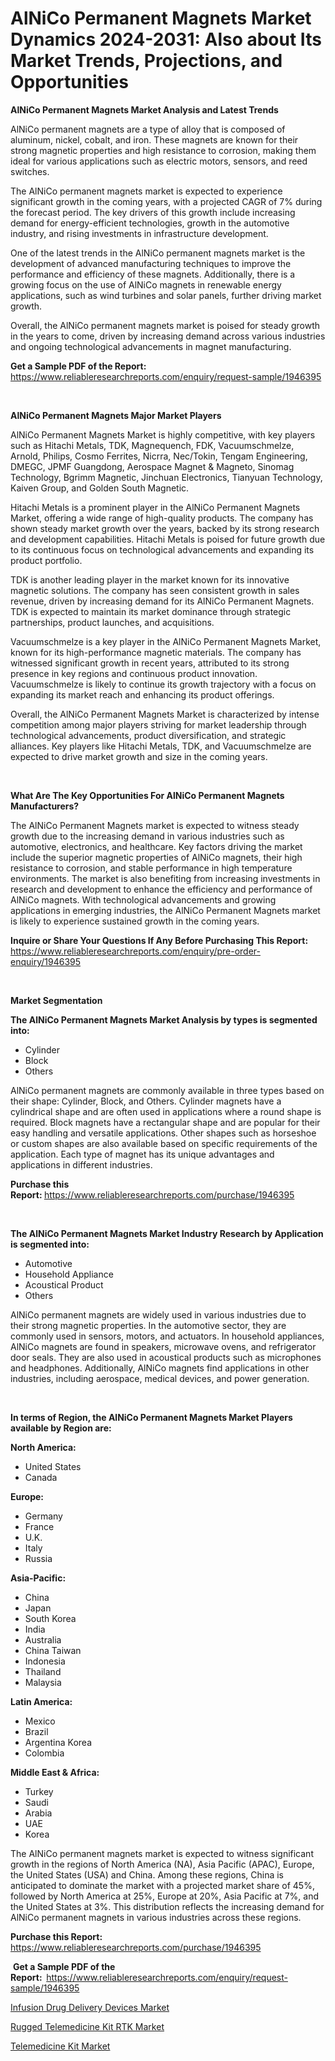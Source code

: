 <p><h1>AlNiCo Permanent Magnets Market Dynamics 2024-2031: Also about Its Market Trends, Projections, and Opportunities</h1></p><p><strong>AlNiCo Permanent Magnets Market Analysis and Latest Trends</strong></p>
<p><p>AlNiCo permanent magnets are a type of alloy that is composed of aluminum, nickel, cobalt, and iron. These magnets are known for their strong magnetic properties and high resistance to corrosion, making them ideal for various applications such as electric motors, sensors, and reed switches.</p><p>The AlNiCo permanent magnets market is expected to experience significant growth in the coming years, with a projected CAGR of 7% during the forecast period. The key drivers of this growth include increasing demand for energy-efficient technologies, growth in the automotive industry, and rising investments in infrastructure development.</p><p>One of the latest trends in the AlNiCo permanent magnets market is the development of advanced manufacturing techniques to improve the performance and efficiency of these magnets. Additionally, there is a growing focus on the use of AlNiCo magnets in renewable energy applications, such as wind turbines and solar panels, further driving market growth.</p><p>Overall, the AlNiCo permanent magnets market is poised for steady growth in the years to come, driven by increasing demand across various industries and ongoing technological advancements in magnet manufacturing.</p></p>
<p><strong>Get a Sample PDF of the Report:&nbsp;</strong> <a href="https://www.reliableresearchreports.com/enquiry/request-sample/1946395">https://www.reliableresearchreports.com/enquiry/request-sample/1946395</a></p>
<p>&nbsp;</p>
<p><strong>AlNiCo Permanent Magnets Major Market Players</strong></p>
<p><p>AlNiCo Permanent Magnets Market is highly competitive, with key players such as Hitachi Metals, TDK, Magnequench, FDK, Vacuumschmelze, Arnold, Philips, Cosmo Ferrites, Nicrra, Nec/Tokin, Tengam Engineering, DMEGC, JPMF Guangdong, Aerospace Magnet & Magneto, Sinomag Technology, Bgrimm Magnetic, Jinchuan Electronics, Tianyuan Technology, Kaiven Group, and Golden South Magnetic. </p><p>Hitachi Metals is a prominent player in the AlNiCo Permanent Magnets Market, offering a wide range of high-quality products. The company has shown steady market growth over the years, backed by its strong research and development capabilities. Hitachi Metals is poised for future growth due to its continuous focus on technological advancements and expanding its product portfolio.</p><p>TDK is another leading player in the market known for its innovative magnetic solutions. The company has seen consistent growth in sales revenue, driven by increasing demand for its AlNiCo Permanent Magnets. TDK is expected to maintain its market dominance through strategic partnerships, product launches, and acquisitions.</p><p>Vacuumschmelze is a key player in the AlNiCo Permanent Magnets Market, known for its high-performance magnetic materials. The company has witnessed significant growth in recent years, attributed to its strong presence in key regions and continuous product innovation. Vacuumschmelze is likely to continue its growth trajectory with a focus on expanding its market reach and enhancing its product offerings.</p><p>Overall, the AlNiCo Permanent Magnets Market is characterized by intense competition among major players striving for market leadership through technological advancements, product diversification, and strategic alliances. Key players like Hitachi Metals, TDK, and Vacuumschmelze are expected to drive market growth and size in the coming years.</p></p>
<p>&nbsp;</p>
<p><strong>What Are The Key Opportunities For AlNiCo Permanent Magnets Manufacturers?</strong></p>
<p><p>The AlNiCo Permanent Magnets market is expected to witness steady growth due to the increasing demand in various industries such as automotive, electronics, and healthcare. Key factors driving the market include the superior magnetic properties of AlNiCo magnets, their high resistance to corrosion, and stable performance in high temperature environments. The market is also benefiting from increasing investments in research and development to enhance the efficiency and performance of AlNiCo magnets. With technological advancements and growing applications in emerging industries, the AlNiCo Permanent Magnets market is likely to experience sustained growth in the coming years.</p></p>
<p><strong>Inquire or Share Your Questions If Any Before Purchasing This Report:</strong> <a href="https://www.reliableresearchreports.com/enquiry/pre-order-enquiry/1946395">https://www.reliableresearchreports.com/enquiry/pre-order-enquiry/1946395</a></p>
<p>&nbsp;</p>
<p><strong>Market Segmentation</strong></p>
<p><strong>The AlNiCo Permanent Magnets Market Analysis by types is segmented into:</strong></p>
<p><ul><li>Cylinder</li><li>Block</li><li>Others</li></ul></p>
<p><p>AlNiCo permanent magnets are commonly available in three types based on their shape: Cylinder, Block, and Others. Cylinder magnets have a cylindrical shape and are often used in applications where a round shape is required. Block magnets have a rectangular shape and are popular for their easy handling and versatile applications. Other shapes such as horseshoe or custom shapes are also available based on specific requirements of the application. Each type of magnet has its unique advantages and applications in different industries.</p></p>
<p><strong>Purchase this Report:&nbsp;</strong><a href="https://www.reliableresearchreports.com/purchase/1946395">https://www.reliableresearchreports.com/purchase/1946395</a></p>
<p>&nbsp;</p>
<p><strong>The AlNiCo Permanent Magnets Market Industry Research by Application is segmented into:</strong></p>
<p><ul><li>Automotive</li><li>Household Appliance</li><li>Acoustical Product</li><li>Others</li></ul></p>
<p><p>AlNiCo permanent magnets are widely used in various industries due to their strong magnetic properties. In the automotive sector, they are commonly used in sensors, motors, and actuators. In household appliances, AlNiCo magnets are found in speakers, microwave ovens, and refrigerator door seals. They are also used in acoustical products such as microphones and headphones. Additionally, AlNiCo magnets find applications in other industries, including aerospace, medical devices, and power generation.</p></p>
<p>&nbsp;</p>
<p><strong>In terms of Region, the AlNiCo Permanent Magnets Market Players available by Region are:</strong></p>
<p>
    <p> <strong> North America: </strong>
        <ul>
            <li>United States</li>
            <li>Canada</li>
        </ul>
        </p> 
    <p> <strong> Europe: </strong>
        <ul>
            <li>Germany</li>
            <li>France</li>
            <li>U.K.</li>
            <li>Italy</li>
            <li>Russia</li>
        </ul>
        </p> 
    <p> <strong> Asia-Pacific: </strong>
        <ul>
            <li>China</li>
            <li>Japan</li>
            <li>South Korea</li>
            <li>India</li>
            <li>Australia</li>
            <li>China Taiwan</li>
            <li>Indonesia</li>
            <li>Thailand</li>
            <li>Malaysia</li>
        </ul>
        </p> 
    <p> <strong> Latin America: </strong>
        <ul>
            <li>Mexico</li>
            <li>Brazil</li>
            <li>Argentina Korea</li>
            <li>Colombia</li>
        </ul>
        </p> 
    <p> <strong> Middle East & Africa: </strong>
        <ul>
            <li>Turkey</li>
            <li>Saudi</li>
            <li>Arabia</li>
            <li>UAE</li>
            <li>Korea</li>
        </ul>
    </p>
    </p>
<p><p>The AlNiCo permanent magnets market is expected to witness significant growth in the regions of North America (NA), Asia Pacific (APAC), Europe, the United States (USA) and China. Among these regions, China is anticipated to dominate the market with a projected market share of 45%, followed by North America at 25%, Europe at 20%, Asia Pacific at 7%, and the United States at 3%. This distribution reflects the increasing demand for AlNiCo permanent magnets in various industries across these regions.</p></p>
<p><strong>Purchase this Report: </strong><a href="https://www.reliableresearchreports.com/purchase/1946395">https://www.reliableresearchreports.com/purchase/1946395</a></p>
<p>&nbsp;<strong>Get a Sample PDF of the Report:&nbsp;&nbsp;</strong><a href="https://www.reliableresearchreports.com/enquiry/request-sample/1946395">https://www.reliableresearchreports.com/enquiry/request-sample/1946395</a></p>
<p><strong></strong></p>
<p><p><a href="https://view.publitas.com/reportprime-1/infusion-drug-delivery-devices-market-size-focuses-on-market-dynamics-in-depth-analysis-and-future-projections-of-its-market-forecasted-for-period-from-2023-to-2030/">Infusion Drug Delivery Devices Market</a></p><p><a href="https://view.publitas.com/reportprime-1/rugged-telemedicine-kit-rtk-market-growth-market-trends-covid-19-impact-and-forecasts-for-period-from-2023-2030/">Rugged Telemedicine Kit RTK Market</a></p><p><a href="https://view.publitas.com/reportprime-1/telemedicine-kit-market-size-growth-outlook-from-2023-to-2030-projecting-at-markets-trends-analysis-by-application-regional-outlook-and-revenue/">Telemedicine Kit Market</a></p></p>